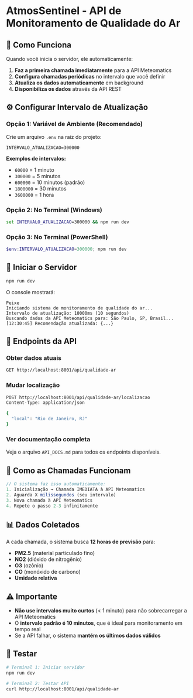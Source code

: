 # AtmosSentinel - API de Monitoramento de Qualidade do Ar

## 🚀 Como Funciona

Quando você inicia o servidor, ele automaticamente:

1. **Faz a primeira chamada imediatamente** para a API Meteomatics
2. **Configura chamadas periódicas** no intervalo que você definir
3. **Atualiza os dados automaticamente** em background
4. **Disponibiliza os dados** através da API REST

## ⚙️ Configurar Intervalo de Atualização

### Opção 1: Variável de Ambiente (Recomendado)

Crie um arquivo `.env` na raiz do projeto:

```env
INTERVALO_ATUALIZACAO=300000
```

**Exemplos de intervalos:**
- `60000` = 1 minuto
- `300000` = 5 minutos  
- `600000` = 10 minutos (padrão)
- `1800000` = 30 minutos
- `3600000` = 1 hora

### Opção 2: No Terminal (Windows)

```cmd
set INTERVALO_ATUALIZACAO=300000 && npm run dev
```

### Opção 3: No Terminal (PowerShell)

```powershell
$env:INTERVALO_ATUALIZACAO=300000; npm run dev
```

## 🎯 Iniciar o Servidor

```bash
npm run dev
```

O console mostrará:
```
Peixe 
Iniciando sistema de monitoramento de qualidade do ar...
Intervalo de atualização: 10000ms (10 segundos)
Buscando dados da API Meteomatics para: São Paulo, SP, Brasil...
[12:30:45] Recomendação atualizada: {...}
```

## 📡 Endpoints da API

### Obter dados atuais
```bash
GET http://localhost:8001/api/qualidade-ar
```

### Mudar localização
```bash
POST http://localhost:8001/api/qualidade-ar/localizacao
Content-Type: application/json

{
  "local": "Rio de Janeiro, RJ"
}
```

### Ver documentação completa
Veja o arquivo `API_DOCS.md` para todos os endpoints disponíveis.

## 🔄 Como as Chamadas Funcionam

```javascript
// O sistema faz isso automaticamente:
1. Inicialização → Chamada IMEDIATA à API Meteomatics
2. Aguarda X milissegundos (seu intervalo)
3. Nova chamada à API Meteomatics
4. Repete o passo 2-3 infinitamente
```

## 📊 Dados Coletados

A cada chamada, o sistema busca **12 horas de previsão** para:
- **PM2.5** (material particulado fino)
- **NO2** (dióxido de nitrogênio)
- **O3** (ozônio)
- **CO** (monóxido de carbono)
- **Umidade relativa**

## ⚠️ Importante

- **Não use intervalos muito curtos** (< 1 minuto) para não sobrecarregar a API Meteomatics
- O **intervalo padrão é 10 minutos**, que é ideal para monitoramento em tempo real
- Se a API falhar, o sistema **mantém os últimos dados válidos**

## 🧪 Testar

```bash
# Terminal 1: Iniciar servidor
npm run dev

# Terminal 2: Testar API
curl http://localhost:8001/api/qualidade-ar
```

